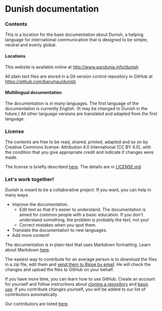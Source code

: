 # Dunish documentation

### Contents

This is a location for the base documentation about Dunish, a helping language
 for international communication that is designed to be simple, neutral and
evenly global.

#### Locations

This website is available online at http://www.pandunia.info/dunish

All plain text files are stored in a Git version control repository in GitHub
at https://github.com/barumau/dunish

#### Multilingual documentation

The documentation is in many languages. The first language of the documentation
is currently English. (It may be changed to Dunish in the future.) All other
language versions are translated and adapted from the first language.

### License

The contents are free to be read, shared, printed, adapted and so on by
Creative Commons license: Attribution 4.0 International (CC BY 4.0), with the
condition that you give appropriate credit and indicate if changes were made.

The license is briefly described [here](https://creativecommons.org/licenses/by/4.0/deed.en).
The details are in [LICENSE.md](LICENSE.md)

### Let's work together!

Dunish is meant to be a collaborative project. If you want, you can help in
many ways:

- Improve the documentation.
   - Edit text so that it's easier to understand. The documentation is aimed
     for common people with a basic education. If you don't understand
     something, the problem is probably the text, not you!
   - Correct mistakes when you spot them.
- Translate the documentation to new languages.
- Add more content!

The documentation is in plain-text that uses Markdown formatting. Learn about
Markdown [here](https://guides.github.com/features/mastering-markdown/).

The easiest way to contribute for an average person is to download the files in
a zip file, edit them and [send them to Rippe by email](mailto:risto@pandunia.info).
He will check the changes and upload the files to GitHub on your behalf.

If you have more time, you can learn how to use GitHub. Create an account for
yourself and follow instructions about [cloning a repository](https://guides.github.com/activities/forking/)
and [basic use](https://guides.github.com/activities/hello-world/). If you
contribute changes yourself, you will be added to our list of contributors
automatically.

Our contributors are listed [here](https://github.com/barumau/dunish/graphs/contributors).

